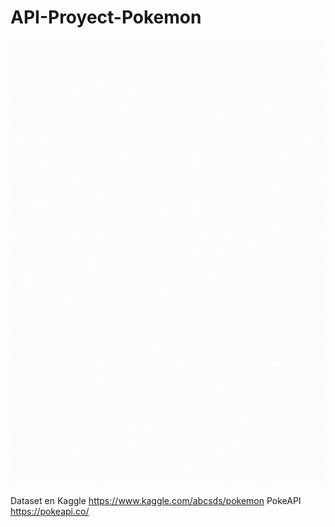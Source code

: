 # API-Proyect-Pokemon
![](./input/Pokedex.gif)

Dataset en Kaggle https://www.kaggle.com/abcsds/pokemon
PokeAPI https://pokeapi.co/
